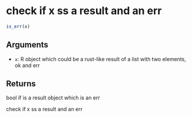 # check if x ss a result and an err

```r
is_err(x)
```

## Arguments

- `x`: R object which could be a rust-like result of a list with two elements, ok and err

## Returns

bool if is a result object which is an err

check if x ss a result and an err